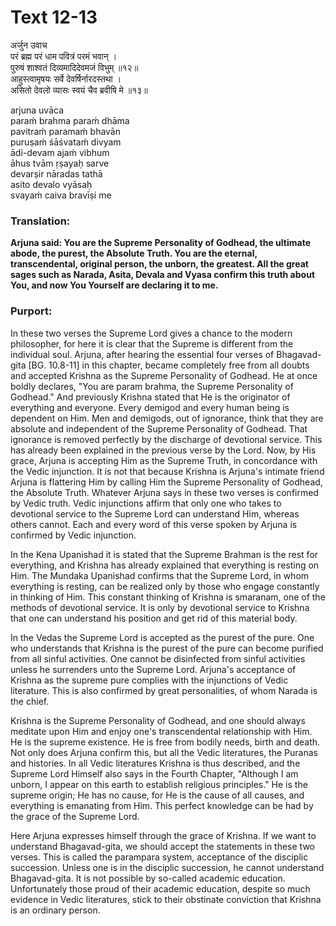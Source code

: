 # Text 12-13

अर्जुन उवाच  
परं ब्रह्म परं धाम पवित्रं परमं भवान् ।  
पुरुषं शाश्वतं दिव्यमादिदेवमजं विभुम् ॥१२॥  
आहुस्त्वामृषयः सर्वे देवर्षिर्नारदस्तथा ।  
असितो देवलो व्यासः स्वयं चैव ब्रवीषि मे ॥१३॥

arjuna uvāca  
paraḿ brahma paraḿ dhāma  
pavitraḿ paramaḿ bhavān  
puruṣaḿ śāśvataḿ divyam  
ādi-devam ajaḿ vibhum  
āhus tvām ṛṣayaḥ sarve  
devarṣir nāradas tathā  
asito devalo vyāsaḥ  
svayaḿ caiva bravīṣi me



### Translation:

**Arjuna said: You are the Supreme Personality of Godhead, the ultimate abode, the purest, the Absolute Truth. You are the eternal, transcendental, original person, the unborn, the greatest. All the great sages such as Narada, Asita, Devala and Vyasa confirm this truth about You, and now You Yourself are declaring it to me.**

### Purport:

In these two verses the Supreme Lord gives a chance to the modern philosopher, for here it is clear that the Supreme is different from the individual soul. Arjuna, after hearing the essential four verses of Bhagavad-gita [BG. 10.8-11] in this chapter, became completely free from all doubts and accepted Krishna as the Supreme Personality of Godhead. He at once boldly declares, "You are param brahma, the Supreme Personality of Godhead." And previously Krishna stated that He is the originator of everything and everyone. Every demigod and every human being is dependent on Him. Men and demigods, out of ignorance, think that they are absolute and independent of the Supreme Personality of Godhead. That ignorance is removed perfectly by the discharge of devotional service. This has already been explained in the previous verse by the Lord. Now, by His grace, Arjuna is accepting Him as the Supreme Truth, in concordance with the Vedic injunction. It is not that because Krishna is Arjuna's intimate friend Arjuna is flattering Him by calling Him the Supreme Personality of Godhead, the Absolute Truth. Whatever Arjuna says in these two verses is confirmed by Vedic truth. Vedic injunctions affirm that only one who takes to devotional service to the Supreme Lord can understand Him, whereas others cannot. Each and every word of this verse spoken by Arjuna is confirmed by Vedic injunction.

In the Kena Upanishad it is stated that the Supreme Brahman is the rest for everything, and Krishna has already explained that everything is resting on Him. The Mundaka Upanishad confirms that the Supreme Lord, in whom everything is resting, can be realized only by those who engage constantly in thinking of Him. This constant thinking of Krishna is smaranam, one of the methods of devotional service. It is only by devotional service to Krishna that one can understand his position and get rid of this material body.

In the Vedas the Supreme Lord is accepted as the purest of the pure. One who understands that Krishna is the purest of the pure can become purified from all sinful activities. One cannot be disinfected from sinful activities unless he surrenders unto the Supreme Lord. Arjuna's acceptance of Krishna as the supreme pure complies with the injunctions of Vedic literature. This is also confirmed by great personalities, of whom Narada is the chief.

Krishna is the Supreme Personality of Godhead, and one should always meditate upon Him and enjoy one's transcendental relationship with Him. He is the supreme existence. He is free from bodily needs, birth and death. Not only does Arjuna confirm this, but all the Vedic literatures, the Puranas and histories. In all Vedic literatures Krishna is thus described, and the Supreme Lord Himself also says in the Fourth Chapter, "Although I am unborn, I appear on this earth to establish religious principles." He is the supreme origin; He has no cause, for He is the cause of all causes, and everything is emanating from Him. This perfect knowledge can be had by the grace of the Supreme Lord.

Here Arjuna expresses himself through the grace of Krishna. If we want to understand Bhagavad-gita, we should accept the statements in these two verses. This is called the parampara system, acceptance of the disciplic succession. Unless one is in the disciplic succession, he cannot understand Bhagavad-gita. It is not possible by so-called academic education. Unfortunately those proud of their academic education, despite so much evidence in Vedic literatures, stick to their obstinate conviction that Krishna is an ordinary person.